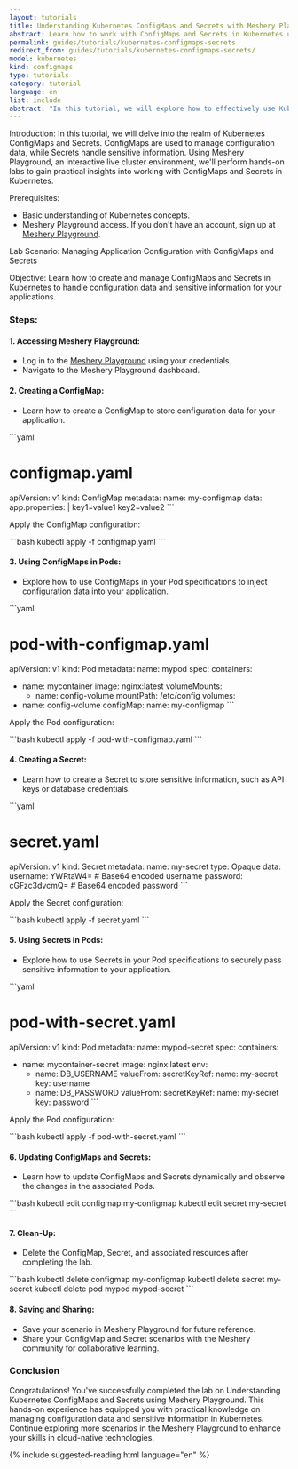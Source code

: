 ```yaml
---
layout: tutorials
title: Understanding Kubernetes ConfigMaps and Secrets with Meshery Playground
abstract: Learn how to work with ConfigMaps and Secrets in Kubernetes using Meshery Playground
permalink: guides/tutorials/kubernetes-configmaps-secrets
redirect_from: guides/tutorials/kubernetes-configmaps-secrets/
model: kubernetes
kind: configmaps
type: tutorials
category: tutorial
language: en
list: include
abstract: "In this tutorial, we will explore how to effectively use Kubernetes ConfigMaps and Secrets for managing configuration data and sensitive information. Leveraging Meshery Playground, an interactive live cluster environment, we'll perform hands-on labs to understand the practical aspects of working with ConfigMaps and Secrets in Kubernetes."
---
```


Introduction:
In this tutorial, we will delve into the realm of Kubernetes ConfigMaps and Secrets. ConfigMaps are used to manage configuration data, while Secrets handle sensitive information. Using Meshery Playground, an interactive live cluster environment, we'll perform hands-on labs to gain practical insights into working with ConfigMaps and Secrets in Kubernetes.

Prerequisites:
- Basic understanding of Kubernetes concepts.
- Meshery Playground access. If you don't have an account, sign up at [Meshery Playground](https://meshery.layer5.io/play).

Lab Scenario: Managing Application Configuration with ConfigMaps and Secrets

Objective:
Learn how to create and manage ConfigMaps and Secrets in Kubernetes to handle configuration data and sensitive information for your applications.

### Steps:

#### 1. **Accessing Meshery Playground:**
   - Log in to the [Meshery Playground](https://meshery.layer5.io/play) using your credentials.
   - Navigate to the Meshery Playground dashboard.

#### 2. **Creating a ConfigMap:**
   - Learn how to create a ConfigMap to store configuration data for your application.

\```yaml
# configmap.yaml
apiVersion: v1
kind: ConfigMap
metadata:
  name: my-configmap
data:
  app.properties: |
    key1=value1
    key2=value2
\```

Apply the ConfigMap configuration:

\```bash
kubectl apply -f configmap.yaml
\```

#### 3. **Using ConfigMaps in Pods:**
   - Explore how to use ConfigMaps in your Pod specifications to inject configuration data into your application.

\```yaml
# pod-with-configmap.yaml
apiVersion: v1
kind: Pod
metadata:
  name: mypod
spec:
  containers:
  - name: mycontainer
    image: nginx:latest
    volumeMounts:
    - name: config-volume
      mountPath: /etc/config
  volumes:
  - name: config-volume
    configMap:
      name: my-configmap
\```

Apply the Pod configuration:

\```bash
kubectl apply -f pod-with-configmap.yaml
\```

#### 4. **Creating a Secret:**
   - Learn how to create a Secret to store sensitive information, such as API keys or database credentials.

\```yaml
# secret.yaml
apiVersion: v1
kind: Secret
metadata:
  name: my-secret
type: Opaque
data:
  username: YWRtaW4=  # Base64 encoded username
  password: cGFzc3dvcmQ=  # Base64 encoded password
\```

Apply the Secret configuration:

\```bash
kubectl apply -f secret.yaml
\```

#### 5. **Using Secrets in Pods:**
   - Explore how to use Secrets in your Pod specifications to securely pass sensitive information to your application.

\```yaml
# pod-with-secret.yaml
apiVersion: v1
kind: Pod
metadata:
  name: mypod-secret
spec:
  containers:
  - name: mycontainer-secret
    image: nginx:latest
    env:
    - name: DB_USERNAME
      valueFrom:
        secretKeyRef:
          name: my-secret
          key: username
    - name: DB_PASSWORD
      valueFrom:
        secretKeyRef:
          name: my-secret
          key: password
\```

Apply the Pod configuration:

\```bash
kubectl apply -f pod-with-secret.yaml
\```

#### 6. **Updating ConfigMaps and Secrets:**
   - Learn how to update ConfigMaps and Secrets dynamically and observe the changes in the associated Pods.

\```bash
kubectl edit configmap my-configmap
kubectl edit secret my-secret
\```

#### 7. **Clean-Up:**
   - Delete the ConfigMap, Secret, and associated resources after completing the lab.

\```bash
kubectl delete configmap my-configmap
kubectl delete secret my-secret
kubectl delete pod mypod mypod-secret
\```

#### 8. **Saving and Sharing:**
   - Save your scenario in Meshery Playground for future reference.
   - Share your ConfigMap and Secret scenarios with the Meshery community for collaborative learning.

### Conclusion
Congratulations! You've successfully completed the lab on Understanding Kubernetes ConfigMaps and Secrets using Meshery Playground. This hands-on experience has equipped you with practical knowledge on managing configuration data and sensitive information in Kubernetes. Continue exploring more scenarios in the Meshery Playground to enhance your skills in cloud-native technologies.

{% include suggested-reading.html language="en" %}